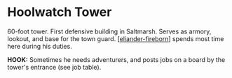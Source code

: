 # Hoolwatch Tower

60-foot tower. First defensive building in Saltmarsh. Serves as armory, lookout, and base for the town guard. [[eliander-fireborn]] spends most time here during his duties.

**HOOK:** Sometimes he needs adventurers, and posts jobs on a board by the tower's entrance (see job table).

[//begin]: # "Autogenerated link references for markdown compatibility"
[eliander-fireborn]: eliander-fireborn "Eliander Fireborn"
[//end]: # "Autogenerated link references"
